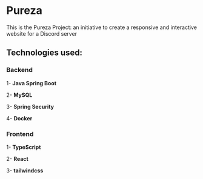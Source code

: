 # Pureza
This is the Pureza Project: an initiative to create a responsive and interactive website for a Discord server

## Technologies used:
### Backend
1- **Java Spring Boot**

2- **MySQL**

3- **Spring Security**

4- **Docker**

### Frontend
1- **TypeScript**

2- **React**

3- **tailwindcss**
